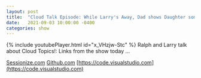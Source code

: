 ```yaml
---
layout: post
title:  "Cloud Talk Episode: While Larry's Away, Dad shows Daughter some Webstuff! Ft. GitHub, Sessionize, & Visual Studio Code"
date:   2021-09-03 10:00:00 -0400
categories: show
--- 
```

{% include youtubePlayer.html id="x_VHzjw-Stc" %} 
Ralph and Larry talk about Cloud Topics!:  Links from the show today ... 

[Sessionize.com](https://sessionize.com/)
[Github.com](https://github.com/)
[https://code.visualstudio.com](https://code.visualstudio.com)